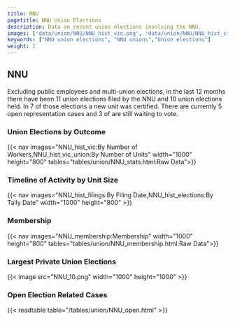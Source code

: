 ```yaml
---
title: NNU
pagetitle: NNU Union Elections
description: Data on recent union elections involving the NNU.
images: ['data/union/NNU/NNU_hist_vic.png', 'data/union/NNU/NNU_hist_size.png', 'data/union/NNU/NNU_10.png']
keywords: ["NNU union elections", "NNU unions","Union elections"]
weight: 1
---
```

##  NNU

Excluding public employees and multi-union elections, in the last 12 months there have been 11 union elections filed by the NNU and 10 union elections held. In 7 of those elections a new unit was certified. There are currently 5 open representation cases and 3 of are still waiting to vote.

### Union Elections by Outcome
{{< nav images="NNU_hist_vic:By Number of Workers,NNU_hist_vic_union:By Number of Units" width="1000" height="800" tables="tables/union/NNU_stats.html:Raw Data">}}

### Timeline of Activity by Unit Size
{{< nav images="NNU_hist_filings:By Filing Date,NNU_hist_elections:By Tally Date" width="1000" height="800" >}}

### Membership
{{< nav images="NNU_membership:Membership" width="1000" height="800" tables="tables/union/NNU_membership.html:Raw Data">}}

### Largest Private Union Elections
{{< image src="NNU_10.png" width="1000" height="1000"  >}}

### Open Election Related Cases
{{< readtable table="/tables/union/NNU_open.html" >}}

